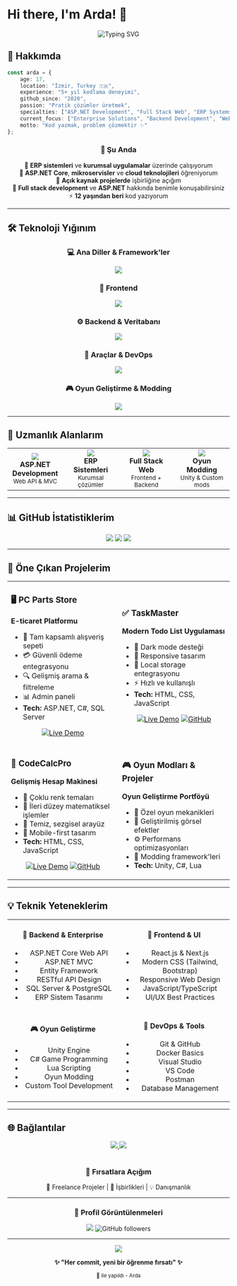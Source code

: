 # Hi there, I'm Arda! 👋

<div align="center">

<img src="https://readme-typing-svg.herokuapp.com?font=Orbitron&size=35&pause=1000&color=00FFFF&center=true&vCenter=true&width=700&lines=17+Yaşında+Full+Stack+Developer;ASP.NET+%26+Web+Development;ERP+Sistemleri+Geliştirici;Kodlama+Tutkunu" alt="Typing SVG" />

</div>

## 🚀 Hakkımda

```typescript
const arda = {
    age: 17,
    location: "İzmir, Turkey 🇹🇷",
    experience: "5+ yıl kodlama deneyimi",
    github_since: "2020",
    passion: "Pratik çözümler üretmek",
    specialties: ["ASP.NET Development", "Full Stack Web", "ERP Systems"],
    current_focus: ["Enterprise Solutions", "Backend Development", "Web Technologies"],
    motto: "Kod yazmak, problem çözmektir ✨"
};
```

<div align="center">

### 💫 Şu Anda

🔭 **ERP sistemleri** ve **kurumsal uygulamalar** üzerinde çalışıyorum  
🌱 **ASP.NET Core**, **mikroservisler** ve **cloud teknolojileri** öğreniyorum  
👯 **Açık kaynak projelerde** işbirliğine açığım  
💬 **Full stack development** ve **ASP.NET** hakkında benimle konuşabilirsiniz  
⚡ **12 yaşından beri** kod yazıyorum

</div>

---

## 🛠️ Teknoloji Yığınım

<div align="center">

### 💻 Ana Diller & Framework'ler
<img src="https://skillicons.dev/icons?i=cs,dotnet,js,ts,python,java,cpp,php" />

### 🎨 Frontend
<img src="https://skillicons.dev/icons?i=html,css,react,nextjs,tailwind,bootstrap,sass,jquery" />

### ⚙️ Backend & Veritabanı
<img src="https://skillicons.dev/icons?i=dotnet,nodejs,express,mysql,postgresql,mongodb,redis,firebase" />

### 🔧 Araçlar & DevOps
<img src="https://skillicons.dev/icons?i=git,github,docker,vscode,visualstudio,postman,figma,linux" />

### 🎮 Oyun Geliştirme & Modding
<img src="https://skillicons.dev/icons?i=unity,unreal,lua,blender" />

</div>

---

## 💼 Uzmanlık Alanlarım

<div align="center">

<table>
<tr>
<td align="center" width="25%">
<img src="https://img.shields.io/badge/ASP.NET-512BD4?style=for-the-badge&logo=.net&logoColor=white" />
<br />
<strong>ASP.NET Development</strong>
<br />
<sub>Web API & MVC</sub>
</td>
<td align="center" width="25%">
<img src="https://img.shields.io/badge/ERP-FF6B35?style=for-the-badge&logo=sap&logoColor=white" />
<br />
<strong>ERP Sistemleri</strong>
<br />
<sub>Kurumsal çözümler</sub>
</td>
<td align="center" width="25%">
<img src="https://img.shields.io/badge/Full_Stack-4ECDC4?style=for-the-badge&logo=stackexchange&logoColor=white" />
<br />
<strong>Full Stack Web</strong>
<br />
<sub>Frontend + Backend</sub>
</td>
<td align="center" width="25%">
<img src="https://img.shields.io/badge/Game_Dev-F38181?style=for-the-badge&logo=unity&logoColor=white" />
<br />
<strong>Oyun Modding</strong>
<br />
<sub>Unity & Custom mods</sub>
</td>
</tr>
</table>

</div>

---

## 📊 GitHub İstatistiklerim

<div align="center">

<img src="https://github-readme-stats.vercel.app/api?username=geoarda&show_icons=true&theme=tokyonight&hide_border=true&bg_color=0D1117&title_color=00FFFF&icon_color=FF00FF&text_color=FFFFFF" />

<img src="https://github-readme-stats.vercel.app/api/top-langs/?username=geoarda&layout=compact&theme=tokyonight&hide_border=true&bg_color=0D1117&title_color=00FFFF&text_color=FFFFFF&langs_count=6" />

<img src="https://github-readme-streak-stats.herokuapp.com/?user=geoarda&theme=tokyonight&hide_border=true&background=0D1117&stroke=00FFFF&ring=00FFFF&fire=FF00FF" />

</div>

---

## 🎯 Öne Çıkan Projelerim

<div align="center">

<table>
<tr>
<td width="50%">

### 🖥️ PC Parts Store
**E-ticaret Platformu**
- 🛒 Tam kapsamlı alışveriş sepeti
- 💳 Güvenli ödeme entegrasyonu
- 🔍 Gelişmiş arama & filtreleme
- 📊 Admin paneli
- **Tech:** ASP.NET, C#, SQL Server

<div align="center">

[![Live Demo](https://img.shields.io/badge/Live%20Demo-00FFFF?style=for-the-badge&logo=vercel&logoColor=black)](http://bilgisayarparcasisatan.somee.com/)

</div>

</td>
<td width="50%">

### ✅ TaskMaster
**Modern Todo List Uygulaması**
- 🌙 Dark mode desteği
- 📱 Responsive tasarım
- 💾 Local storage entegrasyonu
- ⚡ Hızlı ve kullanışlı
- **Tech:** HTML, CSS, JavaScript

<div align="center">

[![Live Demo](https://img.shields.io/badge/Live%20Demo-00FFFF?style=for-the-badge&logo=vercel&logoColor=black)](https://geoarda.github.io/TaskMaster/)
[![GitHub](https://img.shields.io/badge/GitHub-FF00FF?style=for-the-badge&logo=github&logoColor=white)](https://github.com/geoarda/TaskMaster)

</div>

</td>
</tr>
<tr>
<td width="50%">

### 🧮 CodeCalcPro
**Gelişmiş Hesap Makinesi**
- 🎨 Çoklu renk temaları
- 📐 İleri düzey matematiksel işlemler
- 🔧 Temiz, sezgisel arayüz
- 📱 Mobile-first tasarım
- **Tech:** HTML, CSS, JavaScript

<div align="center">

[![Live Demo](https://img.shields.io/badge/Live%20Demo-00FFFF?style=for-the-badge&logo=vercel&logoColor=black)](https://geoarda.github.io/CodeCalcPro/)
[![GitHub](https://img.shields.io/badge/GitHub-FF00FF?style=for-the-badge&logo=github&logoColor=white)](https://github.com/geoarda/CodeCalcPro)

</div>

</td>
<td width="50%">

### 🎮 Oyun Modları & Projeler
**Oyun Geliştirme Portföyü**
- 🎯 Özel oyun mekanikleri
- 🎨 Geliştirilmiş görsel efektler
- ⚙️ Performans optimizasyonları
- 🔧 Modding framework'leri
- **Tech:** Unity, C#, Lua

</td>
</tr>
</table>

</div>

---

## 💡 Teknik Yeteneklerim

<div align="center">

<table>
<tr>
<td width="50%" align="center">

#### 🏢 Backend & Enterprise
- ASP.NET Core Web API
- ASP.NET MVC
- Entity Framework
- RESTful API Design
- SQL Server & PostgreSQL
- ERP Sistem Tasarımı

</td>
<td width="50%" align="center">

#### 🎨 Frontend & UI
- React.js & Next.js
- Modern CSS (Tailwind, Bootstrap)
- Responsive Web Design
- JavaScript/TypeScript
- UI/UX Best Practices

</td>
</tr>
<tr>
<td width="50%" align="center">

#### 🎮 Oyun Geliştirme
- Unity Engine
- C# Game Programming
- Lua Scripting
- Oyun Modding
- Custom Tool Development

</td>
<td width="50%" align="center">

#### 🔧 DevOps & Tools
- Git & GitHub
- Docker Basics
- Visual Studio
- VS Code
- Postman
- Database Management

</td>
</tr>
</table>

</div>

---

## 🌐 Bağlantılar

<div align="center">

<a href="https://www.linkedin.com/in/arda-a-020bb5380/">
<img src="https://img.shields.io/badge/LinkedIn-0077B5?style=for-the-badge&logo=linkedin&logoColor=white" />
</a>
<a href="https://github.com/geoarda">
<img src="https://img.shields.io/badge/GitHub-100000?style=for-the-badge&logo=github&logoColor=white" />
</a>

</div>

<div align="center">
<br>

### 💼 Fırsatlara Açığım

🚀 Freelance Projeler | 🤝 İşbirlikleri | 💡 Danışmanlık

</div>

---

<div align="center">

### 🎯 Profil Görüntülenmeleri

![](https://komarev.com/ghpvc/?username=geoarda&color=00FFFF&style=for-the-badge&label=Profil+Görüntüleme)
![GitHub followers](https://img.shields.io/github/followers/geoarda?style=for-the-badge&color=FF00FF&labelColor=1a1a2e)

</div>

---

<div align="center">

<img src="https://capsule-render.vercel.app/api?type=waving&color=gradient&customColorList=6,11,20&height=120&section=footer&text=Ziyaret+Ettiğiniz+İçin+Teşekkürler!&fontSize=24&fontColor=fff&animation=twinkling&fontAlignY=75" />

<br>

**✨ "Her commit, yeni bir öğrenme fırsatı" ✨**

<sub>💖 ile yapıldı - Arda</sub>

</div>
